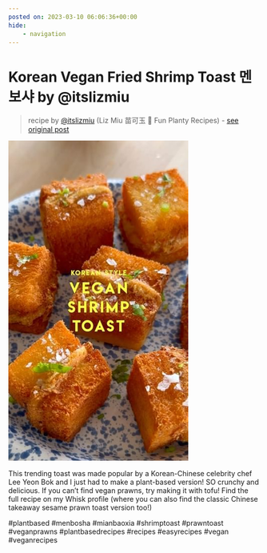 ```yaml
---
posted on: 2023-03-10 06:06:36+00:00
hide:
    - navigation
---
```


# Korean Vegan Fried Shrimp Toast 멘보샤 by @itslizmiu  

> recipe by [@itslizmiu](https://www.instagram.com/itslizmiu/) 
(Liz Miu 苗可玉 🍜 Fun Planty Recipes) - [see original post](https://instagram.com/p/CpmPqCyJo0H)

![](../img/itslizmiu_10-03-2023_0603.png)

  
This trending toast was made popular by a Korean-Chinese celebrity chef Lee Yeon Bok and I just had to make a plant-based version! SO crunchy and delicious. If you can’t find vegan prawns, try making it with tofu! Find the full recipe on my Whisk profile (where you can also find the classic Chinese takeaway sesame prawn toast version too!)  
  
\#plantbased \#menbosha \#mianbaoxia \#shrimptoast \#prawntoast \#veganprawns \#plantbasedrecipes \#recipes \#easyrecipes \#vegan \#veganrecipes   